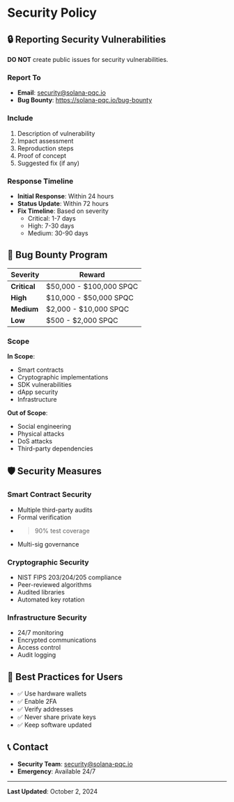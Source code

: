 # Security Policy

## 🔒 Reporting Security Vulnerabilities

**DO NOT** create public issues for security vulnerabilities.

### Report To
- **Email**: security@solana-pqc.io
- **Bug Bounty**: https://solana-pqc.io/bug-bounty

### Include
1. Description of vulnerability
2. Impact assessment
3. Reproduction steps
4. Proof of concept
5. Suggested fix (if any)

### Response Timeline
- **Initial Response**: Within 24 hours
- **Status Update**: Within 72 hours
- **Fix Timeline**: Based on severity
  - Critical: 1-7 days
  - High: 7-30 days
  - Medium: 30-90 days

## 🎁 Bug Bounty Program

| Severity | Reward |
|----------|--------|
| **Critical** | $50,000 - $100,000 SPQC |
| **High** | $10,000 - $50,000 SPQC |
| **Medium** | $2,000 - $10,000 SPQC |
| **Low** | $500 - $2,000 SPQC |

### Scope
**In Scope**:
- Smart contracts
- Cryptographic implementations
- SDK vulnerabilities
- dApp security
- Infrastructure

**Out of Scope**:
- Social engineering
- Physical attacks
- DoS attacks
- Third-party dependencies

## 🛡️ Security Measures

### Smart Contract Security
- Multiple third-party audits
- Formal verification
- >90% test coverage
- Multi-sig governance

### Cryptographic Security
- NIST FIPS 203/204/205 compliance
- Peer-reviewed algorithms
- Audited libraries
- Automated key rotation

### Infrastructure Security
- 24/7 monitoring
- Encrypted communications
- Access control
- Audit logging

## 🔐 Best Practices for Users

- ✅ Use hardware wallets
- ✅ Enable 2FA
- ✅ Verify addresses
- ✅ Never share private keys
- ✅ Keep software updated

## 📞 Contact

- **Security Team**: security@solana-pqc.io
- **Emergency**: Available 24/7

---

**Last Updated**: October 2, 2024
